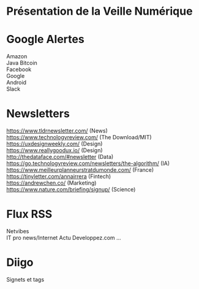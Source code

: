 # Présentation de la Veille Numérique


# Google Alertes 

Amazon  
Java
Bitcoin  
Facebook  
Google  
Android  
Slack  

# Newsletters

https://www.tldrnewsletter.com/ (News)  
https://www.technologyreview.com/ (The Download/MIT)  
https://uxdesignweekly.com/ (Design)  
https://www.reallygoodux.io/ (Design)  
http://thedataface.com/#newsletter (Data)  
https://go.technologyreview.com/newsletters/the-algorithm/ (IA)  
https://www.meilleurplanneurstratdumonde.com/ (France)  
https://tinyletter.com/annairrera (Fintech)  
https://andrewchen.co/ (Marketing)  
https://www.nature.com/briefing/signup/ (Science)  

# Flux RSS

Netvibes  
IT pro news/Internet Actu Developpez.com ...  

# Diigo

Signets et tags    


